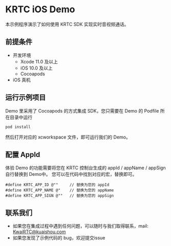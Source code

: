 # KRTC iOS Demo

本示例程序演示了如何使用 KRTC SDK 实现实时音视频通话。

## 前提条件
- 开发环境
    - Xcode 11.0 及以上
    - iOS 10.0 及以上
    - Cocoapods
- iOS 真机

## 运行示例项目

Demo 里采用了 Cocoapods 的方式集成 SDK，您只需要在 Demo 的 Podfile 所在目录中运行
```
pod install
```
然后打开对应的 xcworkspace 文件，即可运行我们的 Demo。

## 配置 AppId

体验 Demo 的功能需要将您在 KRTC 控制台生成的 appId / appName / appSign 自行替换到 Demo中。
您可以在代码中找到对应的宏，替换即可。
```
#define KRTC_APP_ID @""     // 替换为您的 appId
#define KRTC_APP_NAME @"    // 替换为您的 appName
#define KRTC_APP_SIGN @""   // 替换为您的 appSign
```

## 联系我们

- 如果您在集成过程中遇到任何问题，可以随时与我们取得联系，mail: KwaiRTC@kuaishou.com
- 如果您发现了示例代码的 bug，欢迎提交issue